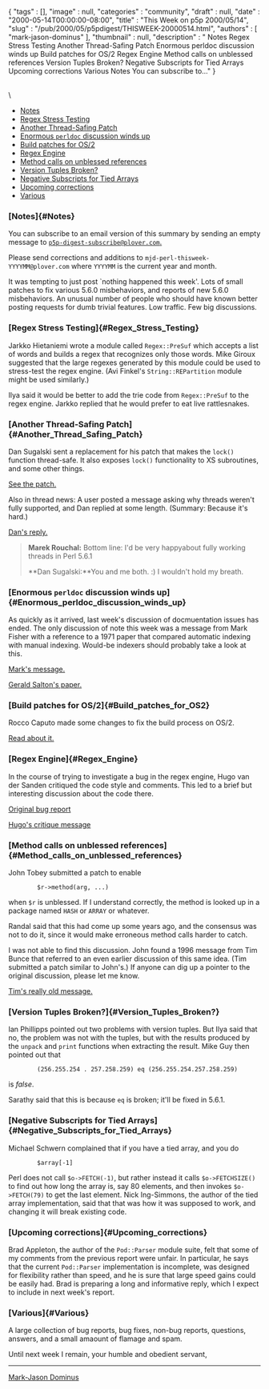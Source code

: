 {
   "tags" : [],
   "image" : null,
   "categories" : "community",
   "draft" : null,
   "date" : "2000-05-14T00:00:00-08:00",
   "title" : "This Week on p5p 2000/05/14",
   "slug" : "/pub/2000/05/p5pdigest/THISWEEK-20000514.html",
   "authors" : [
      "mark-jason-dominus"
   ],
   "thumbnail" : null,
   "description" : " Notes Regex Stress Testing Another Thread-Safing Patch Enormous perldoc discussion winds up Build patches for OS/2 Regex Engine Method calls on unblessed references Version Tuples Broken? Negative Subscripts for Tied Arrays Upcoming corrections Various Notes You can subscribe to..."
}





\
\

-   [Notes](#Notes)
-   [Regex Stress Testing](#Regex_Stress_Testing)
-   [Another Thread-Safing Patch](#Another_Thread_Safing_Patch)
-   [Enormous `perldoc` discussion winds
    up](#Enormous_perldoc_discussion_winds_up)
-   [Build patches for OS/2](#Build_patches_for_OS2)
-   [Regex Engine](#Regex_Engine)
-   [Method calls on unblessed
    references](#Method_calls_on_unblessed_references)
-   [Version Tuples Broken?](#Version_Tuples_Broken?)
-   [Negative Subscripts for Tied
    Arrays](#Negative_Subscripts_for_Tied_Arrays)
-   [Upcoming corrections](#Upcoming_corrections)
-   [Various](#Various)

### [Notes]{#Notes}

You can subscribe to an email version of this summary by sending an
empty message to
[`p5p-digest-subscribe@plover.com`.](mailto:p5p-digest-subscribe@plover.com)

Please send corrections and additions to
`mjd-perl-thisweek-YYYYMM@plover.com` where `YYYYMM` is the current year
and month.

It was tempting to just post \`nothing happened this week'. Lots of
small patches to fix various 5.6.0 misbehaviors, and reports of new
5.6.0 misbehaviors. An unusual number of people who should have known
better posting requests for dumb trivial features. Low traffic. Few big
discussions.

### [Regex Stress Testing]{#Regex_Stress_Testing}

Jarkko Hietaniemi wrote a module called `Regex::PreSuf` which accepts a
list of words and builds a regex that recognizes only those words. Mike
Giroux suggested that the large regexes generated by this module could
be used to stress-test the regex engine. (Avi Finkel's
`String::REPartition` module might be used similarly.)

Ilya said it would be better to add the trie code from `Regex::PreSuf`
to the regex engine. Jarkko replied that he would prefer to eat live
rattlesnakes.

### [Another Thread-Safing Patch]{#Another_Thread_Safing_Patch}

Dan Sugalski sent a replacement for his patch that makes the `lock()`
function thread-safe. It also exposes `lock()` functionality to XS
subroutines, and some other things.

[See the
patch.](http://www.xray.mpe.mpg.de/mailing-lists/perl5-porters/2000-05/msg00352.html)

Also in thread news: A user posted a message asking why threads weren't
fully supported, and Dan replied at some length. (Summary: Because it's
hard.)

[Dan's
reply.](http://www.xray.mpe.mpg.de/mailing-lists/perl5-porters/2000-05/msg00382.html)

> **Marek Rouchal:** Bottom line: I'd be very happyabout fully working
> threads in Perl 5.6.1
>
> **Dan Sugalski:**You and me both. :) I wouldn't hold my breath.
>
### [Enormous `perldoc` discussion winds up]{#Enormous_perldoc_discussion_winds_up}

As quickly as it arrived, last week's discussion of docmuentation issues
has ended. The only discussion of note this week was a message from Mark
Fisher with a reference to a 1971 paper that compared automatic indexing
with manual indexing. Would-be indexers should probably take a look at
this.

[Mark's
message.](http://www.xray.mpe.mpg.de/mailing-lists/perl5-porters/2000-05/msg00387.html)

[Gerald Salton's
paper.](http://cs-tr.cs.cornell.edu/Dienst/UI/2.0/Describe/ncstrl.cornell/TR71-115)

### [Build patches for OS/2]{#Build_patches_for_OS2}

Rocco Caputo made some changes to fix the build process on OS/2.

[Read about
it.](http://www.xray.mpe.mpg.de/mailing-lists/perl5-porters/2000-05/msg00357.html)

### [Regex Engine]{#Regex_Engine}

In the course of trying to investigate a bug in the regex engine, Hugo
van der Sanden critiqued the code style and comments. This led to a
brief but interesting discussion about the code there.

[Original bug
report](http://www.xray.mpe.mpg.de/mailing-lists/perl5-porters/2000-05/msg00271.html)

[Hugo's critique
message](http://www.xray.mpe.mpg.de/mailing-lists/perl5-porters/2000-05/msg00362.html)

### [Method calls on unblessed references]{#Method_calls_on_unblessed_references}

John Tobey submitted a patch to enable

            $r->method(arg, ...)

when `$r` is unblessed. If I understand correctly, the method is looked
up in a package named `HASH` or `ARRAY` or whatever.

Randal said that this had come up some years ago, and the consensus was
not to do it, since it would make erroneous method calls harder to
catch.

I was not able to find this discussion. John found a 1996 message from
Tim Bunce that referred to an even earlier discussion of this same idea.
(Tim submitted a patch similar to John's.) If anyone can dig up a
pointer to the original discussion, please let me know.

[Tim's really old
message.](http://www.xray.mpe.mpg.de/mailing-lists/perl5-porters/9607/msg00750.html)

### [Version Tuples Broken?]{#Version_Tuples_Broken?}

Ian Phillipps pointed out two problems with version tuples. But Ilya
said that no, the problem was not with the tuples, but with the results
produced by the `unpack` and `print` functions when extracting the
result. Mike Guy then pointed out that

            (256.255.254 . 257.258.259) eq (256.255.254.257.258.259)

is *false*.

Sarathy said that this is because `eq` is broken; it'll be fixed in
5.6.1.

### [Negative Subscripts for Tied Arrays]{#Negative_Subscripts_for_Tied_Arrays}

Michael Schwern complained that if you have a tied array, and you do

            $array[-1]

Perl does not call `$o->FETCH(-1)`, but rather instead it calls
`$o->FETCHSIZE()` to find out how long the array is, say 80 elements,
and then invokes `$o->FETCH(79)` to get the last element. Nick
Ing-Simmons, the author of the tied array implementation, said that that
was how it was supposed to work, and changing it will break existing
code.

### [Upcoming corrections]{#Upcoming_corrections}

Brad Appleton, the author of the `Pod::Parser` module suite, felt that
some of my comments from the previous report were unfair. In particular,
he says that the current `Pod::Parser` implementation is incomplete, was
designed for flexibility rather than speed, and he is sure that large
speed gains could be easily had. Brad is preparing a long and
informative reply, which I expect to include in next week's report.

### [Various]{#Various}

A large collection of bug reports, bug fixes, non-bug reports,
questions, answers, and a small amaount of flamage and spam.

Until next week I remain, your humble and obedient servant,

------------------------------------------------------------------------

[Mark-Jason Dominus](mailto:mjd-perl-thisweek-200005+@plover.com)


